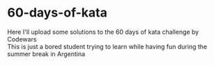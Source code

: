 # 60-days-of-kata
Here I'll upload some solutions to the 60 days of kata challenge by Codewars  
This is just a bored student trying to learn while having fun during the summer break in Argentina
